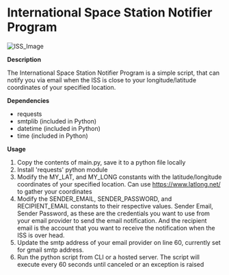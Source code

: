 # International Space Station Notifier Program

![ISS_Image](https://github.com/ashjorda/100-Days-Of-Code/assets/40682488/fb13e8ce-01b8-4e52-af26-64708a7cf761)

**Description**

The International Space Station Notifier Program is a simple script, that can notify you via email when the ISS is
close to your longitude/latitude coordinates of your specified location. 

**Dependencies**

* requests <br>
* smtplib (included in Python) <br>
* datetime (included in Python) <br>
* time (included in Python) <br>

**Usage**

1. Copy the contents of main.py, save it to a python file locally
2. Install 'requests' python module
3. Modify the MY_LAT, and MY_LONG constants with the latitude/longitude coordinates of your specified location. Can use https://www.latlong.net/ to gather your coordinates
4. Modify the SENDER_EMAIL, SENDER_PASSWORD, and RECIPIENT_EMAIL constants to their respective values. Sender Email, Sender Password, as these are the credentials you want
to use from your email provider to send the email notification. And the recipient email is the account that you want to receive the notification when the ISS is over head.
5. Update the smtp address of your email provider on line 60, currently set for gmail smtp address.
6. Run the python script from CLI or a hosted server. The script will execute every 60 seconds until canceled or an exception is raised
